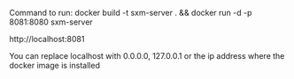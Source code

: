 Command to run: docker build -t sxm-server . && docker run -d -p 8081:8080 sxm-server

http://localhost:8081

You can replace localhost with 0.0.0.0, 127.0.0.1 or the ip address where the docker image is installed

